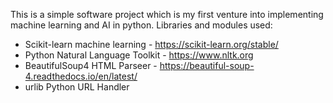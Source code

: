 This is a simple software project which is my first venture into implementing machine learning and AI in python.
Libraries and modules used: 
- Scikit-learn machine learning - https://scikit-learn.org/stable/
- Python Natural Language Toolkit - https://www.nltk.org
- BeautifulSoup4 HTML Parseer - https://beautiful-soup-4.readthedocs.io/en/latest/
- urlib Python URL Handler 
